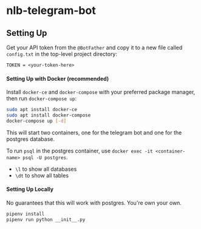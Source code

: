 # nlb-telegram-bot

## Setting Up

Get your API token from the `@BotFather` and copy it to a new file called `config.txt`
in the top-level project directory:

```
TOKEN = <your-token-here>
```

#### Setting Up with Docker (recommended)

Install `docker-ce` and `docker-compose` with your preferred package manager,
then run `docker-compose up`:

``` sh
sudo apt install docker-ce
sudo apt install docker-compose
docker-compose up [-d]
```

This will start two containers, one for the telegram bot and one for the postgres database.

To run `psql` in the postgres container, use
`docker exec -it <container-name> psql -U postgres`.

- `\l` to show all databases
- `\dt` to show all tables

#### Setting Up Locally

No guarantees that this will work with postgres. You're own your own.

``` sh
pipenv install
pipenv run python __init__.py
```
